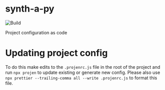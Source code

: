 # synth-a-py

![Build](https://github.com/eganjs/synth-a-py/workflows/ci/badge.svg)

Project configuration as code

# Updating project config

To do this make edits to the `.projenrc.js` file in the root of the project and run `npx projen` to update existing or generate new config. Please also use `npx prettier --trailing-comma all --write .projenrc.js` to format this file.
